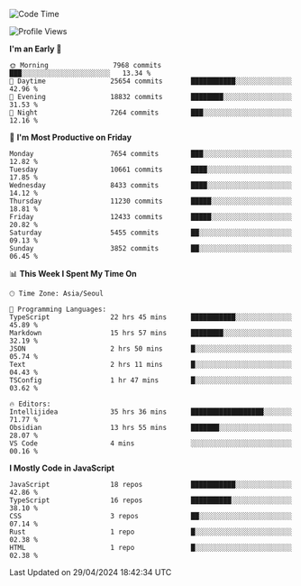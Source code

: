 <!--START_SECTION:waka-->
![Code Time](http://img.shields.io/badge/Code%20Time-5%2C999%20hrs%204%20mins-blue)

![Profile Views](http://img.shields.io/badge/Profile%20Views-6-blue)

**I'm an Early 🐤** 

```text
🌞 Morning                7968 commits        ███░░░░░░░░░░░░░░░░░░░░░░   13.34 % 
🌆 Daytime                25654 commits       ███████████░░░░░░░░░░░░░░   42.96 % 
🌃 Evening                18832 commits       ████████░░░░░░░░░░░░░░░░░   31.53 % 
🌙 Night                  7264 commits        ███░░░░░░░░░░░░░░░░░░░░░░   12.16 % 
```
📅 **I'm Most Productive on Friday** 

```text
Monday                   7654 commits        ███░░░░░░░░░░░░░░░░░░░░░░   12.82 % 
Tuesday                  10661 commits       ████░░░░░░░░░░░░░░░░░░░░░   17.85 % 
Wednesday                8433 commits        ████░░░░░░░░░░░░░░░░░░░░░   14.12 % 
Thursday                 11230 commits       █████░░░░░░░░░░░░░░░░░░░░   18.81 % 
Friday                   12433 commits       █████░░░░░░░░░░░░░░░░░░░░   20.82 % 
Saturday                 5455 commits        ██░░░░░░░░░░░░░░░░░░░░░░░   09.13 % 
Sunday                   3852 commits        ██░░░░░░░░░░░░░░░░░░░░░░░   06.45 % 
```


📊 **This Week I Spent My Time On** 

```text
🕑︎ Time Zone: Asia/Seoul

💬 Programming Languages: 
TypeScript               22 hrs 45 mins      ███████████░░░░░░░░░░░░░░   45.89 % 
Markdown                 15 hrs 57 mins      ████████░░░░░░░░░░░░░░░░░   32.19 % 
JSON                     2 hrs 50 mins       █░░░░░░░░░░░░░░░░░░░░░░░░   05.74 % 
Text                     2 hrs 11 mins       █░░░░░░░░░░░░░░░░░░░░░░░░   04.43 % 
TSConfig                 1 hr 47 mins        █░░░░░░░░░░░░░░░░░░░░░░░░   03.62 % 

🔥 Editors: 
Intellijidea             35 hrs 36 mins      ██████████████████░░░░░░░   71.77 % 
Obsidian                 13 hrs 55 mins      ███████░░░░░░░░░░░░░░░░░░   28.07 % 
VS Code                  4 mins              ░░░░░░░░░░░░░░░░░░░░░░░░░   00.16 % 
```

**I Mostly Code in JavaScript** 

```text
JavaScript               18 repos            ███████████░░░░░░░░░░░░░░   42.86 % 
TypeScript               16 repos            ██████████░░░░░░░░░░░░░░░   38.10 % 
CSS                      3 repos             ██░░░░░░░░░░░░░░░░░░░░░░░   07.14 % 
Rust                     1 repo              █░░░░░░░░░░░░░░░░░░░░░░░░   02.38 % 
HTML                     1 repo              █░░░░░░░░░░░░░░░░░░░░░░░░   02.38 % 
```




 Last Updated on 29/04/2024 18:42:34 UTC
<!--END_SECTION:waka-->

